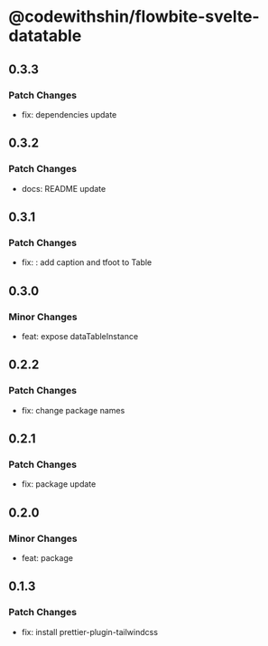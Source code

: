 # @codewithshin/flowbite-svelte-datatable

## 0.3.3

### Patch Changes

- fix: dependencies update

## 0.3.2

### Patch Changes

- docs: README update

## 0.3.1

### Patch Changes

- fix: : add caption and tfoot to Table

## 0.3.0

### Minor Changes

- feat: expose dataTableInstance

## 0.2.2

### Patch Changes

- fix: change package names

## 0.2.1

### Patch Changes

- fix: package update

## 0.2.0

### Minor Changes

- feat: package

## 0.1.3

### Patch Changes

- fix: install prettier-plugin-tailwindcss
